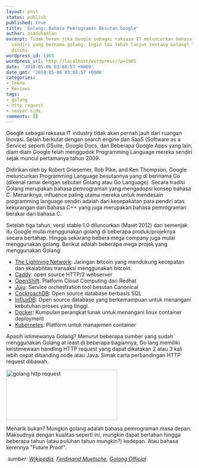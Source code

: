 ```yaml
---
layout: post
status: publish
published: true
title: 'Golang: Bahasa Pemrograman Besutan Google'
author: asadshamlan
excerpt: Tidak heran jika Google sebagai raksasa IT meluncurkan bahasa pemrograman
  sendiri yang bernama golang. Ingin tau lebih lanjut tentang Golang? Yuk simak selengkapnya
  disini.
wordpress_id: 1905
wordpress_url: http://localhost/wordpress/?p=1905
date: '2018-05-06 03:08:57 +0000'
date_gmt: '2018-05-06 03:08:57 +0000'
categories:
- Tekno
- Reviews
tags:
- golang
- http request
- server side
comments: []
---
```

<div class="gj s2" role="list">
<div class="ap s2" tabindex="0" role="listitem" aria-expanded="true" aria-selected="false" data-msg-id="#msg-a:r1959856742835001165" data-msg-id-qs="qs-msg-a-r1959856742835001165">
<div class="pA s2">
<div class="he s2">
<div class="b5 xJNT8d">
<div class="uyb8Gf">
<div>
<div class="F3hlO">
<div dir="auto">
<p>Google sebagai raksasa IT industry tidak akan pernah jauh dari ruangan Inovasi. Selain berkutat dengan search engine dan SaaS (Software as a Service) seperti GSuite, Google Docs, dan Beberapa Google Apps yang lain, diam diam Google telah menggodok Programming Language mereka sendiri sejak muncul pertamanya tahun 2009.</p>
<p>Didirikan oleh by Robert Griesemer, Rob Pike, and Ken Thompson, Google meluncurkan Programming Language besutannya yang di berinama Go (dikenal ramai dengan sebutan Golang atau Go Language). Secara tradisi Golang merupakan bahasa pemrograman yang mengadopsi konsep bahasa C. Menariknya, influence paling utama mereka untuk mendesain programming language sendiri adalah dari kesepakatan para pendiri atas kekurangan dari bahasa C++ yang juga merupakan bahasa pemrograman berakar dari bahasa C.</p>
<p>Setelah tiga tahun, versi stable 1.0 diluncurkan (Maret 2012) dan semenjak itu Google mulai menggunakan golang di beberapa produk/projeknya secara bertahap. Hingga sekarang bebera mega company juga mulai menggunakan golang. Berikut adalah beberapa mega projek yang menggunakan Golang:</p>
</div>
<ul>
<li dir="auto"><a href="https://lightning.network/">The Lightning Network</a>: Jaringan bitcoin yang mendukung kecepatan dan skalabilitas transaksi menggunakan bitcoin.</li>
<li dir="auto"><a href="https://caddyserver.com/">Caddy</a>: open source HTTP/2 webserver</li>
<li dir="auto"><a href="https://www.openshift.com/">OpenShift</a>: Platform Cloud Computing dari Redhat</li>
<li dir="auto"><a href="https://jujucharms.com/">Juju</a>: Service orchestration tool besutan Canonical</li>
<li dir="auto"><a href="https://www.cockroachlabs.com/">CockroachDB</a>: Open source database berbasis SQL</li>
<li dir="auto"><a href="https://www.influxdata.com/">InfluxDB</a>: Open source database yang berkemampuan untuk menangani kebutuhan proses yang tinggi.</li>
<li dir="auto"><a href="https://www.docker.com/">Docker</a>: Kumpulan perangkat lunak untuk menangani linux container deployment</li>
<li dir="auto"><a href="https://kubernetes.io/">Kubernetes</a>: Platform untuk manajemen container</li>
</ul>
<p>Apasih istimewanya Golang? Menurut beberapa sumber yang sudah menggunakan Golang at least di beberapa bagiannya, Go lang memiliki keistimewaan handling HTTP request yang dapat dikatakan 2 atau 3 kali lebih cepat dibanding node atau Java. Simak carta perbandingan HTTP request dibawah.</p>
<p><img class="size-medium wp-image-1911 aligncenter" src="http://localhost/wordpress/wp-content/uploads/2018/05/benchmarks-300x136.png" alt="golang http request" width="300" height="136" /></p>
<p>Menarik bukan? Mungkin golang adalah bahasa pemrograman masa depan. Maksudnya dengan kualitas seperti ini, mungkin dapat bertahan hingga beberapa tahun (atau puluhan tahun mungkin?) kedepan. Atau bahasa kerennya "Future Proof".</p>
</div>
</div>
</div>
</div>
<section class="jT">
<div class="OW"></div>
</section>
</div>
</div>
</div>
</div>
<div class="f2FE1c">
<div class="vl">
<div class="bc" tabindex="100">
<div class="r4"> <em>sumber: <a href="https://en.wikipedia.org/wiki/Go_(programming_language)">Wikipedia</a>, <a href="https://ferdinand-muetsch.de/http-performance-java-jersey-vs-go-vs-nodejs.html">Ferdinand Muetsche</a>, <a href="https://golang.org/">Golang Official</a></em></div>
</div>
</div>
</div>
